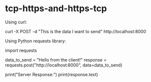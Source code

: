 # tcp-https-and-https-tcp



Using curl:

curl -X POST -d "This is the data I want to send" http://localhost:8000


Using Python requests library:

import requests

data_to_send = "Hello from the client!"
response = requests.post("http://localhost:8000", data=data_to_send)

print("Server Response:")
print(response.text)